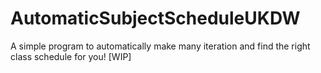 # AutomaticSubjectScheduleUKDW
A simple program to automatically make many iteration and find the right class schedule for you! [WIP]

